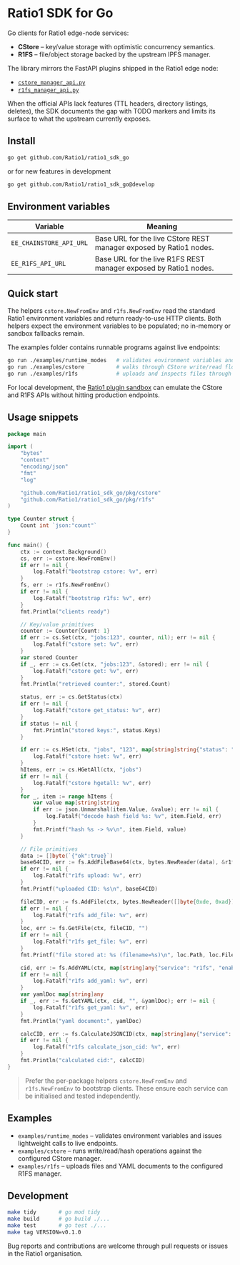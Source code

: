 # Ratio1 SDK for Go

Go clients for Ratio1 edge-node services:

- **CStore** – key/value storage with optimistic concurrency semantics.
- **R1FS** – file/object storage backed by the upstream IPFS manager.

The library mirrors the FastAPI plugins shipped in the Ratio1 edge node:

- [`cstore_manager_api.py`](https://github.com/Ratio1/edge_node/blob/main/extensions/business/cstore/cstore_manager_api.py)
- [`r1fs_manager_api.py`](https://github.com/Ratio1/edge_node/blob/main/extensions/business/r1fs/r1fs_manager_api.py)

When the official APIs lack features (TTL headers, directory listings, deletes), the SDK documents the gap with TODO markers and limits its surface to what the upstream currently exposes.

## Install

```bash
go get github.com/Ratio1/ratio1_sdk_go
```

or for new features in development

```bash
go get github.com/Ratio1/ratio1_sdk_go@develop
```

## Environment variables

| Variable | Meaning |
| --- | --- |
| `EE_CHAINSTORE_API_URL` | Base URL for the live CStore REST manager exposed by Ratio1 nodes. |
| `EE_R1FS_API_URL` | Base URL for the live R1FS REST manager exposed by Ratio1 nodes. |

## Quick start

The helpers `cstore.NewFromEnv` and `r1fs.NewFromEnv` read the standard Ratio1
environment variables and return ready-to-use HTTP clients. Both helpers expect
the environment variables to be populated; no in-memory or sandbox fallbacks
remain.

The examples folder contains runnable programs against live endpoints:

```bash
go run ./examples/runtime_modes   # validates environment variables and performs lightweight calls
go run ./examples/cstore          # walks through CStore write/read flows
go run ./examples/r1fs            # uploads and inspects files through R1FS
```

For local development, the [Ratio1 plugin sandbox](https://github.com/Ratio1/r1-plugins-sandbox) can emulate the CStore and R1FS APIs without hitting production endpoints.

## Usage snippets

```go
package main

import (
	"bytes"
	"context"
	"encoding/json"
	"fmt"
	"log"

	"github.com/Ratio1/ratio1_sdk_go/pkg/cstore"
	"github.com/Ratio1/ratio1_sdk_go/pkg/r1fs"
)

type Counter struct {
	Count int `json:"count"`
}

func main() {
	ctx := context.Background()
	cs, err := cstore.NewFromEnv()
	if err != nil {
		log.Fatalf("bootstrap cstore: %v", err)
	}
	fs, err := r1fs.NewFromEnv()
	if err != nil {
		log.Fatalf("bootstrap r1fs: %v", err)
	}
	fmt.Println("clients ready")

	// Key/value primitives
	counter := Counter{Count: 1}
	if err := cs.Set(ctx, "jobs:123", counter, nil); err != nil {
		log.Fatalf("cstore set: %v", err)
	}
	var stored Counter
	if _, err := cs.Get(ctx, "jobs:123", &stored); err != nil {
		log.Fatalf("cstore get: %v", err)
	}
	fmt.Println("retrieved counter:", stored.Count)

	status, err := cs.GetStatus(ctx)
	if err != nil {
		log.Fatalf("cstore get_status: %v", err)
	}
	if status != nil {
		fmt.Println("stored keys:", status.Keys)
	}

	if err := cs.HSet(ctx, "jobs", "123", map[string]string{"status": "queued"}, nil); err != nil {
		log.Fatalf("cstore hset: %v", err)
	}
	hItems, err := cs.HGetAll(ctx, "jobs")
	if err != nil {
		log.Fatalf("cstore hgetall: %v", err)
	}
	for _, item := range hItems {
		var value map[string]string
		if err := json.Unmarshal(item.Value, &value); err != nil {
			log.Fatalf("decode hash field %s: %v", item.Field, err)
		}
		fmt.Printf("hash %s -> %v\n", item.Field, value)
	}

	// File primitives
	data := []byte(`{"ok":true}`)
	base64CID, err := fs.AddFileBase64(ctx, bytes.NewReader(data), &r1fs.DataOptions{FilePath: "/outputs/result.json"})
	if err != nil {
		log.Fatalf("r1fs upload: %v", err)
	}
	fmt.Printf("uploaded CID: %s\n", base64CID)

	fileCID, err := fs.AddFile(ctx, bytes.NewReader([]byte{0xde, 0xad}), &r1fs.DataOptions{Filename: "artifact.bin"})
	if err != nil {
		log.Fatalf("r1fs add_file: %v", err)
	}
	loc, err := fs.GetFile(ctx, fileCID, "")
	if err != nil {
		log.Fatalf("r1fs get_file: %v", err)
	}
	fmt.Printf("file stored at: %s (filename=%s)\n", loc.Path, loc.Filename)

	cid, err := fs.AddYAML(ctx, map[string]any{"service": "r1fs", "enabled": true}, &r1fs.DataOptions{Filename: "config.yaml"})
	if err != nil {
		log.Fatalf("r1fs add_yaml: %v", err)
	}
	var yamlDoc map[string]any
	if _, err := fs.GetYAML(ctx, cid, "", &yamlDoc); err != nil {
		log.Fatalf("r1fs get_yaml: %v", err)
	}
	fmt.Println("yaml document:", yamlDoc)

	calcCID, err := fs.CalculateJSONCID(ctx, map[string]any{"service": "r1fs"}, 42, nil)
	if err != nil {
		log.Fatalf("r1fs calculate_json_cid: %v", err)
	}
	fmt.Println("calculated cid:", calcCID)
}
```

> Prefer the per-package helpers `cstore.NewFromEnv` and `r1fs.NewFromEnv` to bootstrap clients. These ensure each service can be initialised and tested independently.

## Examples

- `examples/runtime_modes` – validates environment variables and issues lightweight calls to live endpoints.
- `examples/cstore` – runs write/read/hash operations against the configured CStore manager.
- `examples/r1fs` – uploads files and YAML documents to the configured R1FS manager.

## Development

```bash
make tidy       # go mod tidy
make build      # go build ./...
make test       # go test ./...
make tag VERSION=v0.1.0
```


Bug reports and contributions are welcome through pull requests or issues in the Ratio1 organisation.

